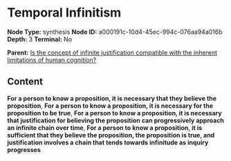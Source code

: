 # Temporal Infinitism

**Node Type:** synthesis
**Node ID:** a000191c-10d4-45ec-994c-076aa94a016b
**Depth:** 3
**Terminal:** No

**Parent:** [Is the concept of infinite justification compatible with the inherent limitations of human cognition?](is-the-concept-of-infinite-justification-compatible-with-the-inherent-limitations-of-human-cognition.md)

## Content

**For a person to know a proposition, it is necessary that they believe the proposition**, **For a person to know a proposition, it is necessary for the proposition to be true**, **For a person to know a proposition, it is necessary that justification for believing the proposition can progressively approach an infinite chain over time**, **For a person to know a proposition, it is sufficient that they believe the proposition, the proposition is true, and justification involves a chain that tends towards infinitude as inquiry progresses**
